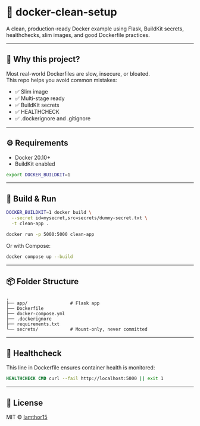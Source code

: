 # 🚀 docker-clean-setup

A clean, production-ready Docker example using Flask, BuildKit secrets, healthchecks, slim images, and good Dockerfile practices.

---

## 🧠 Why this project?

Most real-world Dockerfiles are slow, insecure, or bloated.  
This repo helps you avoid common mistakes:

- ✅ Slim image
- ✅ Multi-stage ready
- ✅ BuildKit secrets
- ✅ HEALTHCHECK
- ✅ .dockerignore and .gitignore

---

## ⚙️ Requirements

- Docker 20.10+
- BuildKit enabled

```bash
export DOCKER_BUILDKIT=1
```

---

## 🚀 Build & Run

```bash
DOCKER_BUILDKIT=1 docker build \
  --secret id=mysecret,src=secrets/dummy-secret.txt \
  -t clean-app .

docker run -p 5000:5000 clean-app
```

Or with Compose:

```bash
docker compose up --build
```

---

## 📦 Folder Structure

```
.
├── app/                # Flask app
├── Dockerfile
├── docker-compose.yml
├── .dockerignore
├── requirements.txt
└── secrets/            # Mount-only, never committed
```

---

## 🧪 Healthcheck

This line in Dockerfile ensures container health is monitored:

```Dockerfile
HEALTHCHECK CMD curl --fail http://localhost:5000 || exit 1
```

---

## 📢 License

MIT © [Iamthor15](https://github.com/Iamthor15)
